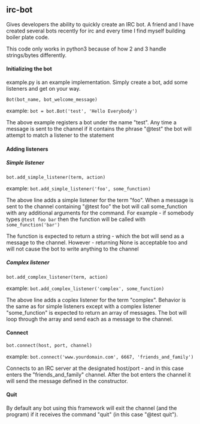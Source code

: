 ## irc-bot
Gives developers the ability to quickly create an IRC bot.  A friend and I have created several bots recently for irc and every time I find myself building boiler plate code.

This code only works in python3 because of how 2 and 3 handle strings/bytes differently.

#### Initializing the bot

example.py is an example implementation.  Simply create a bot, add some listeners and get on your way.

```
Bot(bot_name, bot_welcome_message)
```
example: ```bot = bot.Bot('test', 'Hello Everybody')```

The above example registers a bot under the name "test".  Any time a message is sent to the channel if it contains the phrase "@test" the bot will attempt to match a listener to the statement

#### Adding listeners

##### Simple listener

```
bot.add_simple_listener(term, action)
```
example: ```bot.add_simple_listener('foo', some_function)```

The above line adds a simple listener for the term "foo".  When a message is sent to the channel containing "@test foo" the bot will call some_function with any additional arguments for the command.  For example - if somebody types ```@test foo bar``` then the function will be called with ```some_function('bar')```

The function is expected to return a string - which the bot will send as a message to the channel.  However - returning None is acceptable too and will not cause the bot to write anything to the channel

##### Complex listener

```
bot.add_complex_listener(term, action)
```
example: ```bot.add_complex_listener('complex', some_function)```

The above line adds a coplex listener for the term "complex".  Behavior is the same as for simple listeners except with a complex listener "some_function" is expected to return an array of messages.  The bot will loop through the array and send each as a message to the channel.

#### Connect

```
bot.connect(host, port, channel)
```
example: ```bot.connect('www.yourdomain.com', 6667, 'friends_and_family')```

Connects to an IRC server at the designated host/port - and in this case enters the "friends_and_family" channel.  After the bot enters the channel it will send the message defined in the constructor.

#### Quit

By default any bot using this framework will exit the channel (and the program) if it receives the command "quit" (in this case "@test quit").
